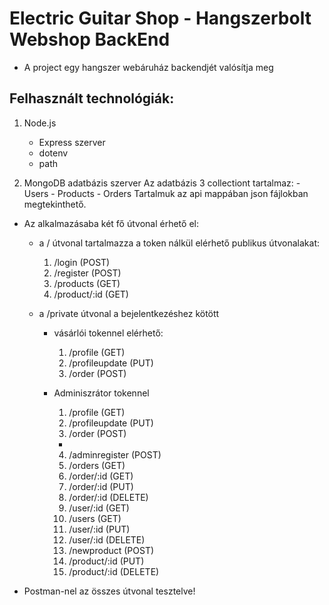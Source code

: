 # Electric Guitar Shop - Hangszerbolt Webshop BackEnd 

- A project egy hangszer webáruház backendjét valósítja meg 

## Felhasznált technológiák:
1. Node.js 
    - Express szerver 
    - dotenv 
    - path

2. MongoDB adatbázis szerver
    Az adatbázis 3 collectiont tartalmaz:
        - Users
        - Products
        - Orders 
    Tartalmuk az api mappában json fájlokban megtekinthető. 


- Az alkalmazásaba két fő útvonal érhető el:

     - a / útvonal tartalmazza a token nálkül elérhető publikus útvonalakat:

        1. /login    (POST)
        2. /register  (POST)
        3. /products  (GET)
        4. /product/:id    (GET)

    - a /private útvonal a bejelentkezéshez kötött 
        - vásárlói tokennel elérhető:

            1. /profile   (GET)
            2. /profileupdate  (PUT)
            3. /order   (POST)

        - Adminiszrátor tokennel 
        
            1. /profile   (GET)
            2. /profileupdate  (PUT)
            3. /order   (POST)

            +

            4. /adminregister  (POST)
            5. /orders    (GET)
            6. /order/:id  (GET)
            7. /order/:id  (PUT)
            8. /order/:id  (DELETE)
            9. /user/:id    (GET)
            10. /users      (GET)
            11. /user/:id   (PUT)
            12. /user/:id   (DELETE)
            13. /newproduct   (POST)
            14. /product/:id  (PUT)
            15. /product/:id   (DELETE)


- Postman-nel az összes útvonal tesztelve!